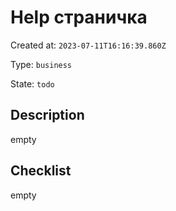 # Help страничка

Created at: `2023-07-11T16:16:39.860Z`

Type: `business`

State: `todo`

## Description
empty

## Checklist
empty

